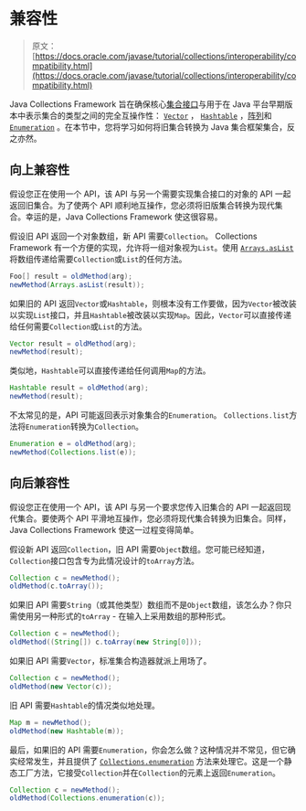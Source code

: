 # 兼容性

> 原文： [https://docs.oracle.com/javase/tutorial/collections/interoperability/compatibility.html](https://docs.oracle.com/javase/tutorial/collections/interoperability/compatibility.html)

Java Collections Framework 旨在确保核心[集合接口](../interfaces/index.html)与用于在 Java 平台早期版本中表示集合的类型之间的完全互操作性： [`Vector`](https://docs.oracle.com/javase/8/docs/api/java/util/Vector.html) ， [`Hashtable`](https://docs.oracle.com/javase/8/docs/api/java/util/Hashtable.html) ，[阵列](../../java/nutsandbolts/arrays.html)和 [`Enumeration`](https://docs.oracle.com/javase/8/docs/api/java/util/Enumeration.html) 。在本节中，您将学习如何将旧集合转换为 Java 集合框架集合，反之亦然。

## 向上兼容性

假设您正在使用一个 API，该 API 与另一个需要实现集合接口的对象的 API 一起返回旧集合。为了使两个 API 顺利地互操作，您必须将旧版集合转换为现代集合。幸运的是，Java Collections Framework 使这很容易。

假设旧 API 返回一个对象数组，新 API 需要`Collection`。 Collections Framework 有一个方便的实现，允许将一组对象视为`List`。使用 [`Arrays.asList`](https://docs.oracle.com/javase/8/docs/api/java/util/Arrays.html#asList-T...-) 将数组传递给需要`Collection`或`List`的任何方法。

```java
Foo[] result = oldMethod(arg);
newMethod(Arrays.asList(result));

```

如果旧的 API 返回`Vector`或`Hashtable`，则根本没有工作要做，因为`Vector`被改装以实现`List`接口，并且`Hashtable`被改装以实现`Map`。因此，`Vector`可以直接传递给任何需要`Collection`或`List`的方法。

```java
Vector result = oldMethod(arg);
newMethod(result);

```

类似地，`Hashtable`可以直接传递给任何调用`Map`的方法。

```java
Hashtable result = oldMethod(arg);
newMethod(result);

```

不太常见的是，API 可能返回表示对象集合的`Enumeration`。 `Collections.list`方法将`Enumeration`转换为`Collection`。

```java
Enumeration e = oldMethod(arg);
newMethod(Collections.list(e));

```

## 向后兼容性

假设您正在使用一个 API，该 API 与另一个要求您传入旧集合的 API 一起返回现代集合。要使两个 API 平滑地互操作，您必须将现代集合转换为旧集合。同样，Java Collections Framework 使这一过程变得简单。

假设新 API 返回`Collection`，旧 API 需要`Object`数组。您可能已经知道，`Collection`接口包含专为此情况设计的`toArray`方法。

```java
Collection c = newMethod();
oldMethod(c.toArray());

```

如果旧 API 需要`String`（或其他类型）数组而不是`Object`数组，该怎么办？你只需使用另一种形式的`toArray` - 在输入上采用数组的那种形式。

```java
Collection c = newMethod();
oldMethod((String[]) c.toArray(new String[0]));

```

如果旧 API 需要`Vector`，标准集合构造器就派上用场了。

```java
Collection c = newMethod();
oldMethod(new Vector(c));

```

旧 API 需要`Hashtable`的情况类似地处理。

```java
Map m = newMethod();
oldMethod(new Hashtable(m));

```

最后，如果旧的 API 需要`Enumeration`，你会怎么做？这种情况并不常见，但它确实经常发生，并且提供了 [`Collections.enumeration`](https://docs.oracle.com/javase/8/docs/api/java/util/Collections.html#enumeration-java.util.Collection-) 方法来处理它。这是一个静态工厂方法，它接受`Collection`并在`Collection`的元素上返回`Enumeration`。

```java
Collection c = newMethod();
oldMethod(Collections.enumeration(c));

```